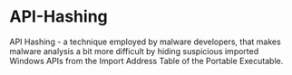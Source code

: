 # API-Hashing
API Hashing - a technique employed by malware developers, that makes malware analysis a bit more difficult by hiding suspicious imported Windows APIs from the Import Address Table of the Portable Executable.
